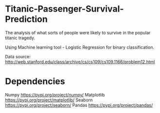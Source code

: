 # Titanic-Passenger-Survival-Prediction
The analysis of what sorts of people were likely to survive in the popular titanic tragedy.

Using Machine learning tool - Logistic Regression for binary classification.

Data source: http://web.stanford.edu/class/archive/cs/cs109/cs109.1166/problem12.html 

# Dependencies
Numpy https://pypi.org/project/numpy/
Matplotlib https://pypi.org/project/matplotlib/
Seaborn https://pypi.org/project/seaborn/
Pandas https://pypi.org/project/pandas/
